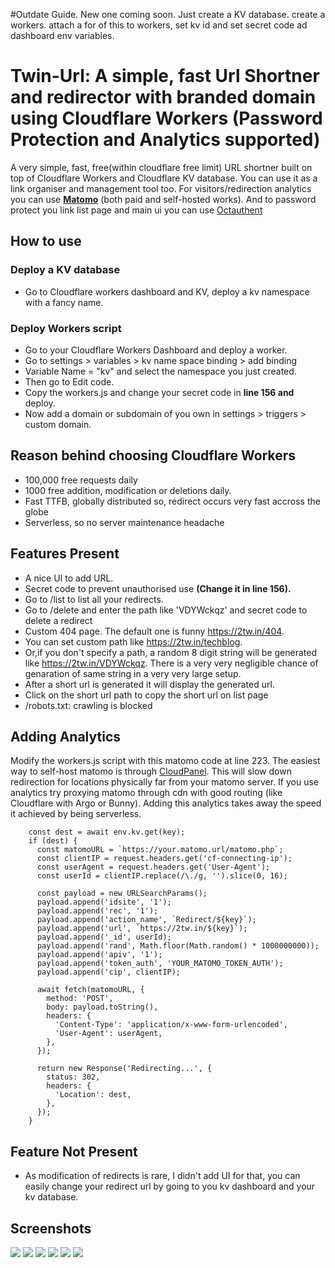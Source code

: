 #Outdate Guide. New one coming soon. Just create a KV database. create a workers. attach a for of this to workers, set kv id and set secret code ad dashboard env variables. 

# Twin-Url: A simple, fast Url Shortner and redirector with branded domain using Cloudflare Workers (Password Protection and Analytics supported)
A very simple, fast, free(within cloudflare free limit) URL shortner built on top of Cloudflare Workers and Cloudflare KV database. You can use it as a link organiser and management tool too. For visitors/redirection analytics you can use [**Matomo**](https://matomo.org/) (both paid and self-hosted works). And to password protect you link list page and main ui you can use [Octauthent](https://octauthent.com/)

## How to use

### Deploy a KV database
* Go to Cloudflare workers dashboard and KV, deploy a kv namespace with a fancy name.

### Deploy Workers script
* Go to your Cloudflare Workers Dashboard and deploy a worker.
* Go to settings > variables > kv name space binding > add binding
* Variable Name = "kv" and select the namespace you just created.
* Then go to Edit code.
* Copy the workers.js and change your secret code in **line 156 and** deploy.
* Now add a domain or subdomain of you own in settings > triggers > custom domain.

## Reason behind choosing Cloudflare Workers
* 100,000 free requests daily
* 1000 free addition, modification or deletions daily.
* Fast TTFB, globally distributed so, redirect occurs very fast accross the globe
* Serverless, so no server maintenance headache

## Features Present
* A nice UI to add URL.
* Secret code to prevent unauthorised use **(Change it in line 156).**
* Go to /list to list all your redirects.
* Go to /delete and enter the path like 'VDYWckqz' and secret code to delete a redirect
* Custom 404 page. The default one is funny https://2tw.in/404. 
* You can set custom path like https://2tw.in/techblog.
* Or,if you don't specify a path, a random 8 digit string will be generated like https://2tw.in/VDYWckqz. There is a very very negligible chance of genaration of same string in a very very large setup.
* After a short url is generated it will display the generated url.
* Click on the short url path to copy the short url on list page
* /robots.txt: crawling is blocked

## Adding Analytics
Modify the workers.js script with this matomo code at line 223. The easiest way to self-host matomo is through [CloudPanel](https://www.cloudpanel.io/docs/v2/php/applications/matomo/). This will slow down redirection for locations physically far from your matomo server. If you use analytics try proxying matomo through cdn with good routing (like Cloudflare with Argo or Bunny). Adding this analytics takes away the speed it achieved by being serverless. 
```
    const dest = await env.kv.get(key);
    if (dest) {
      const matomoURL = `https://your.matomo.url/matomo.php`;
      const clientIP = request.headers.get('cf-connecting-ip');
      const userAgent = request.headers.get('User-Agent');
      const userId = clientIP.replace(/\./g, '').slice(0, 16);

      const payload = new URLSearchParams();
      payload.append('idsite', '1');
      payload.append('rec', '1');
      payload.append('action_name', `Redirect/${key}`);
      payload.append('url', `https://2tw.in/${key}`);
      payload.append('_id', userId);
      payload.append('rand', Math.floor(Math.random() * 1000000000));
      payload.append('apiv', '1');
      payload.append('token_auth', 'YOUR_MATOMO_TOKEN_AUTH');
      payload.append('cip', clientIP);

      await fetch(matomoURL, {
        method: 'POST',
        body: payload.toString(),
        headers: {
          'Content-Type': 'application/x-www-form-urlencoded',
          'User-Agent': userAgent,
        },
      });

      return new Response('Redirecting...', {
        status: 302,
        headers: {
          'Location': dest,
        },
      });
    }
```

## Feature Not Present
* As modification of redirects is rare, I didn't add UI for that, you can easily change your redirect url by going to you kv dashboard and your kv database.

## Screenshots 
![](https://raw.githubusercontent.com/drshounak/Really-Simple-Url-Shortner-with-cloudflare-workers/main/images/Screenshot%202024-04-03%20145409.png)
![](https://raw.githubusercontent.com/drshounak/Really-Simple-Url-Shortner-with-cloudflare-workers/main/images/Screenshot%202024-04-03%20145449.png)
![](https://raw.githubusercontent.com/drshounak/Really-Simple-Url-Shortner-with-cloudflare-workers/main/images/Screenshot%202024-04-03%20145522.png)
![](https://raw.githubusercontent.com/drshounak/Really-Simple-Url-Shortner-with-cloudflare-workers/main/images/Screenshot%202024-04-03%20145613.png)
![](https://raw.githubusercontent.com/drshounak/Really-Simple-Url-Shortner-with-cloudflare-workers/main/images/Screenshot%202024-04-03%20145644.png)
![](https://raw.githubusercontent.com/drshounak/Really-Simple-Url-Shortner-with-cloudflare-workers/main/images/Screenshot_20240403_195427_Chrome.png)


